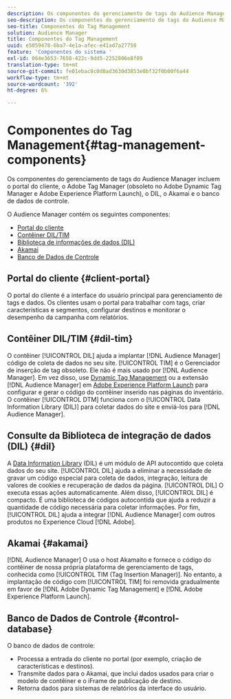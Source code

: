 ```yaml
---
description: Os componentes do gerenciamento de tags do Audience Manager incluem o portal do cliente, o Adobe Tag Manager (obsoleto no Adobe Dynamic Tag Manager e Adobe Experience Platform Launch), o DIL, o Akamai e o banco de dados de controle.
seo-description: Os componentes do gerenciamento de tags do Audience Manager incluem o portal do cliente, o Adobe Tag Manager (obsoleto no Adobe Dynamic Tag Manager e Adobe Experience Platform Launch), o DIL, o Akamai e o banco de dados de controle.
seo-title: Componentes do Tag Management
solution: Audience Manager
title: Componentes do Tag Management
uuid: e5059478-6ba7-4e1a-afec-e41ad7a27750
feature: 'Componentes do sistema '
exl-id: 064e3653-7658-422c-9dd5-2252806e8f09
translation-type: tm+mt
source-git-commit: fe01ebac8c0d0ad3630d3853e0bf32f0b00f6a44
workflow-type: tm+mt
source-wordcount: '392'
ht-degree: 6%

---
```


# Componentes do Tag Management{#tag-management-components}

Os componentes do gerenciamento de tags do Audience Manager incluem o portal do cliente, o Adobe Tag Manager (obsoleto no Adobe Dynamic Tag Manager e Adobe Experience Platform Launch), o DIL, o Akamai e o banco de dados de controle.

<!-- 

c_comptag.xml

 -->

O Audience Manager contém os seguintes componentes:

* [Portal do cliente](../../reference/system-components/components-tag-management.md#client-portal)
* [Contêiner DIL/TIM](../../reference/system-components/components-tag-management.md#dil-tim)
* [Biblioteca de informações de dados (DIL)](../../reference/system-components/components-tag-management.md#dil)
* [Akamai](../../reference/system-components/components-tag-management.md#akamai)
* [Banco de Dados de Controle](../../reference/system-components/components-tag-management.md#control-database)

## Portal do cliente {#client-portal}

O portal do cliente é a interface do usuário principal para gerenciamento de tags e dados. Os clientes usam o portal para trabalhar com tags, criar características e segmentos, configurar destinos e monitorar o desempenho da campanha com relatórios.

## Contêiner DIL/TIM {#dil-tim}

O contêiner [!UICONTROL DIL] ajuda a implantar [!DNL Audience Manager] código de coleta de dados no seu site. [!UICONTROL TIM] é o Gerenciador de inserção de tag obsoleto. Ele não é mais usado por [!DNL Audience Manager]. Em vez disso, use [Dynamic Tag Management](https://docs.adobe.com/content/help/pt-BR/dtm/using/dtm-home.html) ou a extensão [!DNL Audience Manager] em [Adobe Experience Platform Launch](https://experienceleague.adobe.com/docs/launch/using/extensions-ref/adobe-extension/audience-manager/overview.html) para configurar e gerar o código do contêiner inserido nas páginas do inventário. O contêiner [!UICONTROL DTM] funciona com o [!UICONTROL Data Information Library (DIL)] para coletar dados do site e enviá-los para [!DNL Audience Manager].

## Consulte da Biblioteca de integração de dados (DIL) {#dil}

A [Data Information Library](../../dil/dil-overview.md) (DIL) é um módulo de API autocontido que coleta dados do seu site. [!UICONTROL DIL] ajuda a eliminar a necessidade de gravar um código especial para coleta de dados, integração, leitura de valores de cookies e recuperação de dados da página. [!UICONTROL DIL] O executa essas ações automaticamente. Além disso, [!UICONTROL DIL] é compacto. É uma biblioteca de códigos autocontida que ajuda a reduzir a quantidade de código necessária para coletar informações. Por fim, [!UICONTROL DIL] ajuda a integrar [!DNL Audience Manager] com outros produtos no Experience Cloud [!DNL Adobe].

## Akamai {#akamai}

[!DNL Audience Manager] O usa o host  [](https://www.akamai.com/us/en/about/) Akamaito e fornece o código do contêiner de nossa própria plataforma de gerenciamento de tags, conhecida como  [!UICONTROL TIM (Tag Insertion Manager)]. No entanto, a implantação de código com [!UICONTROL TIM] foi removida gradualmente em favor de [!DNL Adobe Dynamic Tag Management] e [!DNL Adobe Experience Platform Launch].

## Banco de Dados de Controle {#control-database}

O banco de dados de controle:

* Processa a entrada do cliente no portal (por exemplo, criação de características e destinos).
* Transmite dados para o Akamai, que inclui dados usados para criar o modelo de contêiner e o iFrame de publicação de destino.
* Retorna dados para sistemas de relatórios da interface do usuário.
